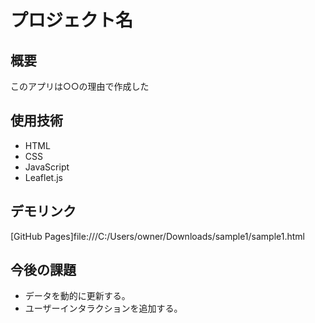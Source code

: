 # プロジェクト名
## 概要
このアプリは○○の理由で作成した
## 使用技術
- HTML
- CSS
- JavaScript
- Leaflet.js
## デモリンク
[GitHub Pages]file:///C:/Users/owner/Downloads/sample1/sample1.html
## 今後の課題
- データを動的に更新する。
- ユーザーインタラクションを追加する。
